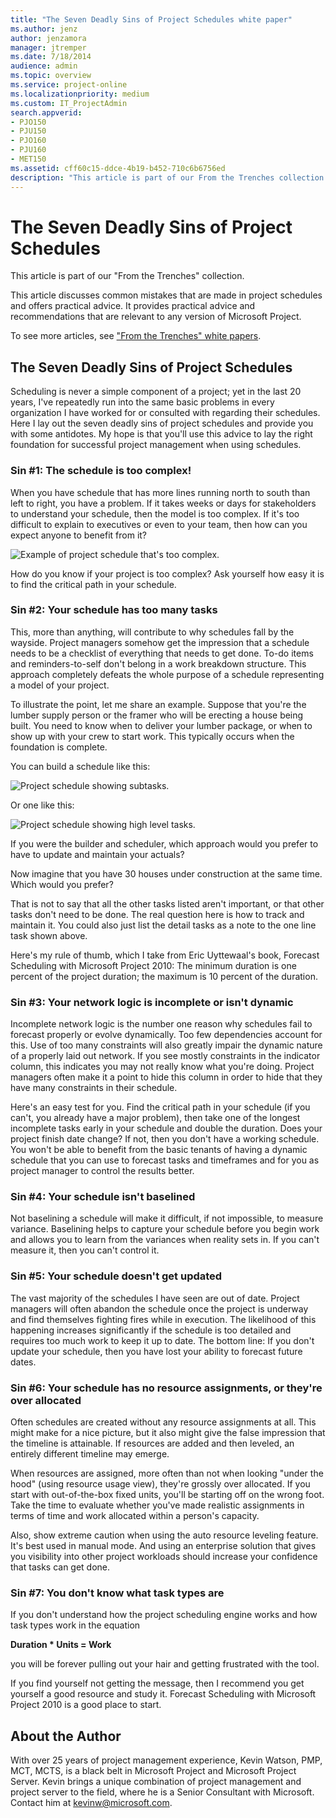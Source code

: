 ```yaml
---
title: "The Seven Deadly Sins of Project Schedules white paper"
ms.author: jenz
author: jenzamora
manager: jtremper
ms.date: 7/18/2014
audience: admin
ms.topic: overview
ms.service: project-online
ms.localizationpriority: medium
ms.custom: IT_ProjectAdmin
search.appverid:
- PJO150
- PJU150
- PJO160
- PJU160
- MET150
ms.assetid: cff60c15-ddce-4b19-b452-710c6b6756ed
description: "This article is part of our From the Trenches collection."
---
```


# The Seven Deadly Sins of Project Schedules

This article is part of our "From the Trenches" collection.
  
This article discusses common mistakes that are made in project schedules and offers practical advice. It provides practical advice and recommendations that are relevant to any version of Microsoft Project.
  
To see more articles, see ["From the Trenches" white papers](https://support.office.com/article/faec6b1a-c217-4c79-b8c4-0514f402106b).
  
## The Seven Deadly Sins of Project Schedules

Scheduling is never a simple component of a project; yet in the last 20 years, I've repeatedly run into the same basic problems in every organization I have worked for or consulted with regarding their schedules. Here I lay out the seven deadly sins of project schedules and provide you with some antidotes. My hope is that you'll use this advice to lay the right foundation for successful project management when using schedules.
  
### Sin #1: The schedule is too complex!

When you have schedule that has more lines running north to south than left to right, you have a problem. If it takes weeks or days for stakeholders to understand your schedule, then the model is too complex. If it's too difficult to explain to executives or even to your team, then how can you expect anyone to benefit from it?
  
![Example of project schedule that's too complex.](media/58447cfa-4c7e-4189-b061-a9dbd2444cc3.jpg)
  
How do you know if your project is too complex? Ask yourself how easy it is to find the critical path in your schedule.
  
### Sin #2: Your schedule has too many tasks

This, more than anything, will contribute to why schedules fall by the wayside. Project managers somehow get the impression that a schedule needs to be a checklist of everything that needs to get done. To-do items and reminders-to-self don't belong in a work breakdown structure. This approach completely defeats the whole purpose of a schedule representing a model of your project. 
  
To illustrate the point, let me share an example. Suppose that you're the lumber supply person or the framer who will be erecting a house being built. You need to know when to deliver your lumber package, or when to show up with your crew to start work. This typically occurs when the foundation is complete. 
  
You can build a schedule like this:
  
![Project schedule showing subtasks.](media/22967374-9c7f-4b89-80e9-b7ef75d2fe3e.jpg)
  
Or one like this:
  
![Project schedule showing high level tasks.](media/b7fca78d-097d-439a-bfb4-dac7537ec427.jpg)
  
If you were the builder and scheduler, which approach would you prefer to have to update and maintain your actuals? 
  
Now imagine that you have 30 houses under construction at the same time. Which would you prefer? 
  
That is not to say that all the other tasks listed aren't important, or that other tasks don't need to be done. The real question here is how to track and maintain it. You could also just list the detail tasks as a note to the one line task shown above. 
  
Here's my rule of thumb, which I take from Eric Uyttewaal's book, Forecast Scheduling with Microsoft Project 2010: The minimum duration is one percent of the project duration; the maximum is 10 percent of the duration. 
  
### Sin #3: Your network logic is incomplete or isn't dynamic

Incomplete network logic is the number one reason why schedules fail to forecast properly or evolve dynamically. Too few dependencies account for this. Use of too many constraints will also greatly impair the dynamic nature of a properly laid out network. If you see mostly constraints in the indicator column, this indicates you may not really know what you're doing. Project managers often make it a point to hide this column in order to hide that they have many constraints in their schedule. 
  
Here's an easy test for you. Find the critical path in your schedule (if you can't, you already have a major problem), then take one of the longest incomplete tasks early in your schedule and double the duration. Does your project finish date change? If not, then you don't have a working schedule. You won't be able to benefit from the basic tenants of having a dynamic schedule that you can use to forecast tasks and timeframes and for you as project manager to control the results better. 
  
### Sin #4: Your schedule isn't baselined

Not baselining a schedule will make it difficult, if not impossible, to measure variance. Baselining helps to capture your schedule before you begin work and allows you to learn from the variances when reality sets in. If you can't measure it, then you can't control it. 
  
### Sin #5: Your schedule doesn't get updated

The vast majority of the schedules I have seen are out of date. Project managers will often abandon the schedule once the project is underway and find themselves fighting fires while in execution. The likelihood of this happening increases significantly if the schedule is too detailed and requires too much work to keep it up to date. The bottom line: If you don't update your schedule, then you have lost your ability to forecast future dates.
  
### Sin #6: Your schedule has no resource assignments, or they're over allocated

Often schedules are created without any resource assignments at all. This might make for a nice picture, but it also might give the false impression that the timeline is attainable. If resources are added and then leveled, an entirely different timeline may emerge. 
  
When resources are assigned, more often than not when looking "under the hood" (using resource usage view), they're grossly over allocated. If you start with out-of-the-box fixed units, you'll be starting off on the wrong foot. Take the time to evaluate whether you've made realistic assignments in terms of time and work allocated within a person's capacity.
  
Also, show extreme caution when using the auto resource leveling feature. It's best used in manual mode. And using an enterprise solution that gives you visibility into other project workloads should increase your confidence that tasks can get done.
  
### Sin #7: You don't know what task types are

If you don't understand how the project scheduling engine works and how task types work in the equation
  
 **Duration \* Units = Work**
  
you will be forever pulling out your hair and getting frustrated with the tool. 
  
If you find yourself not getting the message, then I recommend you get yourself a good resource and study it. Forecast Scheduling with Microsoft Project 2010 is a good place to start. 
  
## About the Author

With over 25 years of project management experience, Kevin Watson, PMP, MCT, MCTS, is a black belt in Microsoft Project and Microsoft Project Server. Kevin brings a unique combination of project management and project server to the field, where he is a Senior Consultant with Microsoft. Contact him at kevinw@microsoft.com.
  

